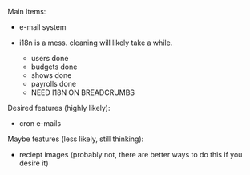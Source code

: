 Main Items:
 * e-mail system

 * i18n is a mess.  cleaning will likely take a while.
   * users done
   * budgets done
   * shows done
   * payrolls done
   * NEED I18N ON BREADCRUMBS

Desired features (highly likely):
 * cron e-mails

Maybe features (less likely, still thinking):
 * reciept images (probably not, there are better ways to do this if you desire it)


